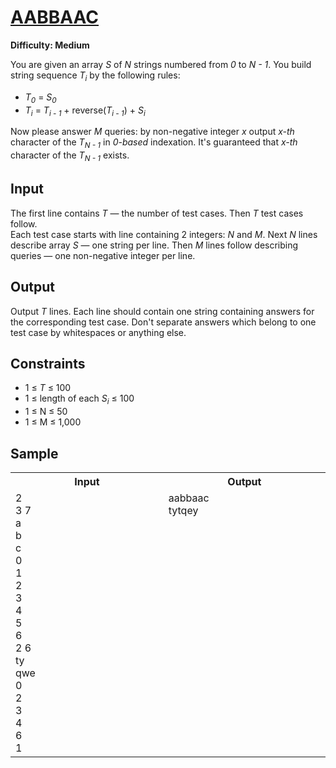 # [AABBAAC](https://www.hackerearth.com/practice/basic-programming/implementation/basics-of-implementation/practice-problems/algorithm/aabbaac/)

**Difficulty: Medium**

You are given an array *S* of *N* strings numbered from *0* to *N - 1*. You build string sequence *T<sub>i</sub>* by the following rules:

+ *T<sub>0</sub>* = *S<sub>0</sub>*
+ *T<sub>i</sub>* = *T<sub>i - 1</sub>* + reverse(*T<sub>i - 1</sub>*) + *S<sub>i</sub>*

Now please answer *M* queries: by non-negative integer *x* output *x-th* character of the *T<sub>N - 1</sub>* in *0-based* indexation. It's guaranteed that *x-th* character of the *T<sub>N - 1</sub>* exists.

## Input

The first line contains *T* &mdash; the number of test cases. Then *T* test cases follow. \
Each test case starts with line containing 2 integers: *N* and *M*. Next *N* lines describe array *S* &mdash; one string per line. Then *M* lines follow describing queries &mdash; one non-negative integer per line.

## Output

Output *T* lines. Each line should contain one string containing answers for the corresponding test case. Don't separate answers which belong to one test case by whitespaces or anything else.

## Constraints

+ 1 &le; *T* &le; 100
+ 1 &le; length of each *S<sub>i</sub>* &le; 100
+ 1 &le; N &le; 50
+ 1 &le; M &le; 1,000

## Sample

<table>
	<tr>
		<th width="500">Input</th>
		<th width="500">Output</th>
	</tr>
	<tr>
		<td valign="top">
			2<br />
			3 7<br />
			a<br />
			b<br />
			c<br />
			0<br />
			1<br />
			2<br />
			3<br />
			4<br />
			5<br />
			6<br />
			2 6<br />
			ty<br />
			qwe<br />
			0<br />
			2<br />
			3<br />
			4<br />
			6<br />
			1
		</td>
		<td valign="top">
			aabbaac<br />
			tytqey
		</td>
	</tr>
</table>
